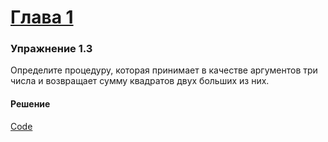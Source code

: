 # [Глава 1](../index.md#Глава-1-Построение-абстракций-с-помощью-процедур)

### Упражнение 1.3
Определите процедуру, которая принимает в качестве аргументов три числа и возвращает сумму квадратов двух больших из них.

#### Решение
[Code](../../src/chapter01/1_03.rkt)